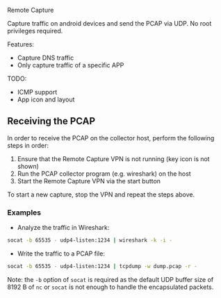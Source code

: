 Remote Capture

Capture traffic on android devices and send the PCAP via UDP. No root privileges required.

Features:

  - Capture DNS traffic
  - Only capture traffic of a specific APP

TODO:

  - ICMP support
  - App icon and layout

## Receiving the PCAP

In order to receive the PCAP on the collector host, perform the following steps in order:

  1. Ensure that the Remote Capture VPN is not running (key icon is not shown)
  2. Run the PCAP collector program (e.g. wireshark) on the host
  3. Start the Remote Capture VPN via the start button

To start a new capture, stop the VPN and repeat the steps above.

### Examples

- Analyze the traffic in Wireshark:

```bash
socat -b 65535 - udp4-listen:1234 | wireshark -k -i -
```

- Write the traffic to a PCAP file:

```bash
socat -b 65535 - udp4-listen:1234 | tcpdump -w dump.pcap -r -
```

Note: the `-b` option of `socat` is required as the default UDP buffer size of 8192 B
of `nc` or `socat` is not enough to handle the encapsulated packets.
